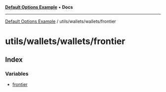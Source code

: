 [**Default Options Example**](../../../../README.md) • **Docs**

***

[Default Options Example](../../../../modules.md) / utils/wallets/wallets/frontier

# utils/wallets/wallets/frontier

## Index

### Variables

- [frontier](variables/frontier.md)
